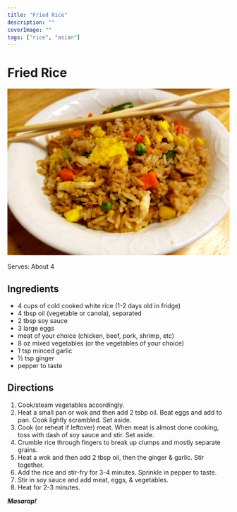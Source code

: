 ```yaml
---
title: "Fried Rice"
description: ""
coverImage: ""
tags: ["rice", "asian"]
---
```


# Fried Rice

![Fried Rice](https://raw.githubusercontent.com/aromig/recipes/master/photos/friedrice.jpg "Photo: Fried Rice")

Serves: About 4

## Ingredients

- 4 cups of cold cooked white rice (1-2 days old in fridge)
- 4 tbsp oil (vegetable or canola), separated
- 2 tbsp soy sauce
- 3 large eggs
- meat of your choice (chicken, beef, pork, shrimp, etc)
- 8 oz mixed vegetables (or the vegetables of your choice)
- 1 tsp minced garlic
- &frac12; tsp ginger
- pepper to taste

## Directions

1. Cook/steam vegetables accordingly.
2. Heat a small pan or wok and then add 2 tsbp oil. Beat eggs and add to pan. Cook lightly scrambled. Set aside.
3. Cook (or reheat if leftover) meat. When meat is almost done cooking, toss with dash of soy sauce and stir. Set aside.
4. Crumble rice through fingers to break up clumps and mostly separate grains.
5. Heat a wok and then add 2 tbsp oil, then the ginger &amp; garlic. Stir together.
6. Add the rice and stir-fry for 3-4 minutes. Sprinkle in pepper to taste.
7. Stir in soy sauce and add meat, eggs, &amp; vegetables.
8. Heat for 2-3 minutes.

_**Masarap!**_
